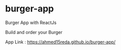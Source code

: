 # burger-app

Burger App with ReactJs

Build and order your Burger 

App Link : https://ahmed15reda.github.io/burger-app/
